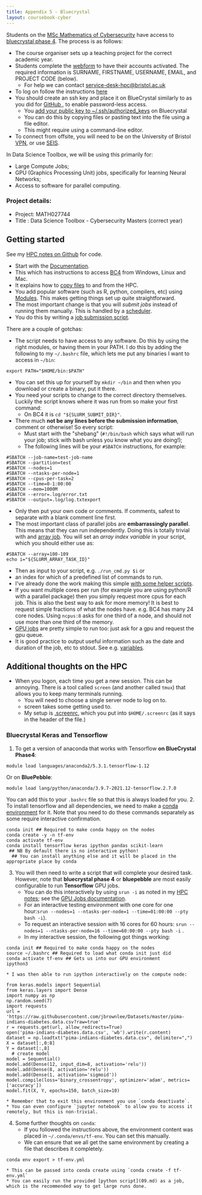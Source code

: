 ```yaml
---
title: Appendix 5 - Bluecrystal
layout: coursebook-cyber
---
```


Students on the [MSc Mathematics of Cybersecurity](https://www.bristol.ac.uk/study/postgraduate/2020/sci/msc-mathematics-of-cybersecurity/) have access to [bluecrystal phase 4](https://www.acrc.bris.ac.uk/acrc/phase4.htm). The process is as follows:
* The course organiser sets up a teaching project for the correct academic year.
* Students complete the [webform](https://www.acrc.bris.ac.uk/login-area/apply.cgi) to have their accounts activated. The required information is SURNAME, FIRSTNAME, USERNAME, EMAIL, and  PROJECT CODE (below).
  * For help we can contact [service-desk-hpc@bristol.ac.uk](mailto:service-desk-hpc@bristol.ac.uk)
* To log on follow the instructions [here](https://www.acrc.bris.ac.uk/protected/bc4-docs/access/index.html)
* You should create an ssh key and place it on BlueCrystal similarly to as you did for [GitHub ](https://docs.github.com/en/github/authenticating-to-github/generating-a-new-ssh-key-and-adding-it-to-the-ssh-agent), to enable password-less access.
  - You [add your public key to ~/.ssh/authorized_keys](https://linuxize.com/post/how-to-setup-passwordless-ssh-login/) on Bluecrystal
  - You can do this by copying files or pasting text into the file using a file editor.
  - This might require using a command-line editor.
* To connect from offsite, you will need to be on the University of Bristol [VPN](https://uob.sharepoint.com/sites/itservices/SitePages/vpn.aspx), or use [SEIS](https://seis.bristol.ac.uk/).

In Data Science Toolbox, we will be using this primarily for:

* Large Compute Jobs;
* GPU (Graphics Processing Unit) jobs, specifically for learning Neural Networks;
* Access to software for parallel computing.

### Project details:

- Project: MATH027744
- Title : Data Science Toolbox - Cybersecurity Masters (correct year)

## Getting started

See my [HPC notes on Github](https://github.com/danjlawson/hpc-notes) for code.

* Start with the [Documentation](https://www.bristol.ac.uk/acrc/high-performance-computing/hpc-documentation-support-and-training/).
* This which has instructions to access [BC4](https://www.acrc.bris.ac.uk/protected/hpc-docs/connecting/index.html) from Windows, Linux and Mac.
* It explains how to [copy files](https://www.acrc.bris.ac.uk/protected/hpc-docs/transferring_data/index.html) to and from the HPC.
* You add popular software (such as R, python, compilers, etc) using [Modules](https://www.acrc.bris.ac.uk/protected/hpc-docs/software/index.html). This makes getting things set up quite straightforward.
* The most important change is that you will *submit jobs* instead of running them manually. This is handled by a [scheduler](https://www.acrc.bris.ac.uk/protected/hpc-docs/scheduler/index.html).
* You do this by writing a [job submission script](https://www.acrc.bris.ac.uk/protected/hpc-docs/scheduler/serial.html).

There are a couple of gotchas:
* The script needs to have access to any software. Do this by using the right modules, or having them in your PATH. I do this by adding the following to my `~/.bashrc` file, which lets me put any binaries I want to access in `~/bin`:
```{bash}
export PATH="$HOME/bin:$PATH"
```
  * You can set this up for yourself by `mkdir ~/bin` and then when you download or create a binary, put it there.
* You need your scripts to change to the correct directory themselves. Luckily the script knows where it was run from so make your first command:
  * On BC4 it is `cd "${SLURM_SUBMIT_DIR}"`.
* There much **not be any lines before the submission information**, comment or otherwise! So every script:
  * Must start with the "shebang" (`#!/bin/bash` which says what will run your job; stick with bash unless you know what you are doing!);
  * The following lines will be your `#SBATCH` instructions, for example:
```{bash}
#SBATCH --job-name=test-job-name
#SBATCH --partition=test
#SBATCH --nodes=1
#SBATCH --ntasks-per-node=1
#SBATCH --cpus-per-task=2
#SBATCH --time=0-1:00:00
#SBATCH --mem=1000M
#SBATCH --error=.log/error.txt
#SBATCH --output=.log/log.txtexport
```
  * Only then put your own code or comments. If comments, safest to separate with a blank comment line first.
* The most important class of parallel jobs are **embarrassingly parallel**. This means that they can run independently. Doing this is totally trivial with and [array job](https://www.acrc.bris.ac.uk/protected/hpc-docs/scheduler/array.html). You will set an *array index variable* in your script, which you should either use as:
```{bash}
#SBATCH --array=100-109
echo i="${SLURM_ARRAY_TASK_ID}"
```
  * Then as input to your script, e.g. `./run_cmd.py $i` or
  * an index for which of a predefined list of commands to run.
  * I've already done the work making this simple [with some helper scripts](https://github.com/danjlawson/hpc-notes).
* If you want multiple cores per run (for example you are using python/R with a parallel package) then you simply request more cpus for each job. This is also the best way to ask for more memory! It is best to request simple fractions of what the nodes have. e.g. BC4 has many 24 core nodes. Using `ncpus:8` asks for one third of a node, and should not use more than one third of the memory.
* [GPU jobs](https://www.acrc.bris.ac.uk/protected/hpc-docs/scheduler/gpu.html) are pretty simple to run too: just ask for a gpu and request the gpu queue.
* It is good practice to output useful information such as the date and duration of the job, etc to stdout. See e.g. [variables](https://www.acrc.bris.ac.uk/protected/hpc-docs/scheduler/variables.html).

## Additional thoughts on the HPC

* When you logon, each time you get a new session. This can be annoying. There is a tool called `screen` (and another called `tmux`) that allows you to keep many terminals running.
  * You will need to choose a single server node to log on to.
  * screen takes some getting used to.
  * My setup is [.screenrc](https://raw.githubusercontent.com/danjlawson/hpc-notes/main/screen/dotscreenrc), which you put into `$HOME/.screenrc` (as it says in the header of the file.)

### Bluecrystal Keras and Tensorflow

1. To get a version of anaconda that works with Tensorflow **on BlueCrystal Phase4**:
```{sh}
module load languages/anaconda2/5.3.1.tensorflow-1.12
```
Or on **BluePebble**:
```{sh}
module load lang/python/anaconda/3.9.7-2021.12-tensorflow.2.7.0
```
You can add this to your `.bashrc` file so that this is always loaded for you.
2. To install tensorflow and all dependencies, we need to make a [conda environment](https://docs.conda.io/projects/conda/en/latest/user-guide/tasks/manage-environments.html) for it.
Note that you need to do these commands separately as some require interactive confirmation.
```{sh}
conda init ## Required to make conda happy on the nodes
conda create -y -n tf-env
conda activate tf-env
conda install tensorflow keras ipython pandas scikit-learn
 ## NB By default there is no interactive python!
  ## You can install anything else and it will be placed in the appropriate place by conda
```
3. You will then need to write a script that will complete your desired task.
However, note that **bluecrystal phase 4** or **bluepebble** are most easily configurable to run **Tensorflow** GPU jobs.
    * You can do this interactively by using `srun -i` as noted in my [HPC notes](https://github.com/danjlawson/hpc-notes); see the [GPU Jobs documentation](https://www.acrc.bris.ac.uk/protected/hpc-docs/scheduler/gpu.html). 
	* For an interactive testing environment with one core for one hour:`srun --nodes=1 --ntasks-per-node=1 --time=01:00:00 --pty bash -i`).
	* To request an interactive session with 16 cores for 60 hours: `srun --nodes=1 --ntasks-per-node=16 --time=60:00:00 --pty bash -i` .
	* In my interactive session, the following got things working:
```{sh}
conda init ## Required to make conda happy on the nodes
source ~/.bashrc ## Required to load what conda init just did
conda activate tf-env ## Gets us into our GPU environment
ipython3
```
    * I was then able to run ipython interactively on the compute node:
```{python}
from keras.models import Sequential
from keras.layers import Dense
import numpy as np
np.random.seed(7)
import requests
url = 'https://raw.githubusercontent.com/jbrownlee/Datasets/master/pima-indians-diabetes.data.csv?raw=true'
r = requests.get(url, allow_redirects=True)
open('pima-indians-diabetes.data.csv', 'wb').write(r.content)
dataset = np.loadtxt("pima-indians-diabetes.data.csv", delimiter=",")
X = dataset[:,0:8]
Y = dataset[:,8]
  # create model
model = Sequential()
model.add(Dense(12, input_dim=8, activation='relu'))
model.add(Dense(8, activation='relu'))
model.add(Dense(1, activation='sigmoid'))
model.compile(loss='binary_crossentropy', optimizer='adam', metrics=['accuracy'])
model.fit(X, Y, epochs=150, batch_size=10)
```
    * Remember that to exit this environment you use `conda deactivate`.
    * You can even configure `jupyter notebook` to allow you to access it remotely, but this is non-trivial.
4. Some further thoughts on `conda`:
    * If you followed the instructions above, the environment content was placed in `~/.conda/envs/tf-env`. You can set this manually.
    * We can ensure that we all get the same environment by creating a file that describes it completely.
```{sh}
conda env export > tf-env.yml
```
    * This can be passed into conda create using `conda create -f tf-env.yml`
	* You can easily run the provided [python script](09.md) as a job, which is the recommended way to get large runs done.
